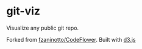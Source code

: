 git-viz
==========

Visualize any public git repo.

Forked from <a href="https://github.com/fzaninotto/CodeFlower">fzaninotto/CodeFlower</a>. 
Built with <a href="https://github.com/mbostock/d3">d3.js</a>
